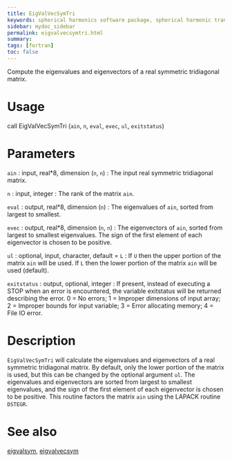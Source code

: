 ```yaml
---
title: EigValVecSymTri
keywords: spherical harmonics software package, spherical harmonic transform, legendre functions, multitaper spectral analysis, fortran, Python, gravity, magnetic field
sidebar: mydoc_sidebar
permalink: eigvalvecsymtri.html
summary:
tags: [fortran]
toc: false
---
```


Compute the eigenvalues and eigenvectors of a real symmetric tridiagonal matrix.

# Usage

call EigValVecSymTri (`ain`, `n`, `eval`, `evec`, `ul`, `exitstatus`)

# Parameters

`ain` : input, real\*8, dimension (`n`, `n`)
:   The input real symmetric tridiagonal matrix.

`n` : input, integer
:   The rank of the matrix `ain`.

`eval` : output, real\*8, dimension (`n`)
:   The eigenvalues of `ain`, sorted from largest to smallest.

`evec` : output, real\*8, dimension (`n`, `n`)
:   The eigenvectors of `ain`, sorted from largest to smallest eigenvalues. The sign of the first element of each eigenvector is chosen to be positive.

`ul` : optional, input, character, default = `L`
:   If `U` then the upper portion of the matrix `ain` will be used. If `L` then the lower portion of the matrix `ain` will be used (default).

`exitstatus` : output, optional, integer
:   If present, instead of executing a STOP when an error is encountered, the variable exitstatus will be returned describing the error. 0 = No errors; 1 = Improper dimensions of input array; 2 = Improper bounds for input variable; 3 = Error allocating memory; 4 = File IO error.

# Description

`EigValVecSymTri` will calculate the eigenvalues and eigenvectors of a real symmetric tridiagonal matrix. By default, only the lower portion of the matrix is used, but this can be changed by the optional argument `ul`. The eigenvalues and eigenvectors are sorted from largest to smallest eigenvalues, and the sign of the first element of each eigenvector is chosen to be positive. This routine factors the matrix `ain` using the LAPACK routine `DSTEGR`.

# See also

[eigvalsym](eigvalsym.html), [eigvalvecsym](eigvalvecsym.html)
